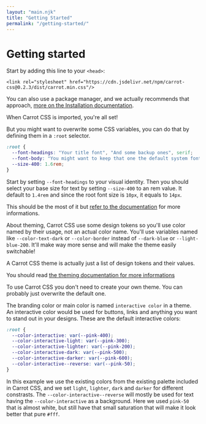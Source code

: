 ```yaml
---
layout: "main.njk"
title: "Getting Started"
permalink: "/getting-started/"
---
```


# Getting started

Start by adding this line to your `<head>`:

```
<link rel="stylesheet" href="https://cdn.jsdelivr.net/npm/carrot-css@0.2.3/dist/carrot.min.css"/>
```

You can also use a package manager, and we actually recommends that approach, [more on the Installation documentation](/documentation/installation/).

When Carrot CSS is imported, you're all set!

But you might want to overwrite some CSS variables, you can do that by defining them in a `:root` selector.

```css
:root {
  --font-headings: "Your title font", "And some backup ones", serif;
  --font-body: "You might want to keep that one the default system font stack";
  --size-400: 1.6rem;
}
```

Start by setting `--font-headings` to your visual identity.
Then you should select your base size for text by setting `--size-400` to an rem value.
It default to `1.4rem` and since the root font size is `10px`, it equals to `14px`.

This should be the most of it but [refer to the documentation](/documentation/css-variables/) for more informations.

About theming, Carrot CSS use some design tokens so you'll use color named by their usage, not an actual color name.
You'll use variables named like `--color-text-dark` or `--color-border` instead of `--dark-blue` or `--light-blue-200`.
It'll make way more sense and will make the theme easily switchable!

A Carrot CSS theme is actually just a list of design tokens and their values.

You should read [the theming documentation for more informations](#)

To use Carrot CSS you don't need to create your own theme. You can probably just overwrite the default one.

The branding color or main color is named `interactive color` in a theme. An interactive color would be used for buttons, links and anything you want to stand out in your designs.
These are the default interactive colors:

```css
:root {
  --color-interactive: var(--pink-400);
  --color-interactive-light: var(--pink-300);
  --color-interactive-lighter: var(--pink-200);
  --color-interactive-dark: var(--pink-500);
  --color-interactive-darker: var(--pink-600);
  --color-interactive--reverse: var(--pink-50);
}
```

In this example we use the existing colors from the existing palette included in Carrot CSS, and we set `light`, `lighter`, `dark` and `darker` for different constrasts. The `--color-interactive--reverse` will mostly be used for text having the `--color-interactive` as a background.
Here we used `pink-50` that is almost white, but still have that small saturation that will make it look better that pure `#fff`.
